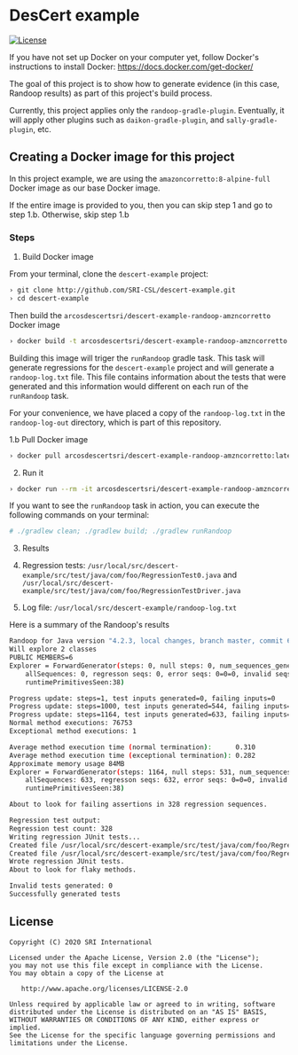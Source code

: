 # DesCert example

[![License](https://img.shields.io/badge/license-apache%202.0-blue.svg)](http://www.apache.org/licenses/LICENSE-2.0)


If you have not set up Docker on your computer yet, follow Docker's instructions to install Docker:
https://docs.docker.com/get-docker/

The goal of this project is to show how to generate evidence (in this case, Randoop results) as part of this project's build process.

Currently, this project applies only the `randoop-gradle-plugin`. Eventually, it will apply other plugins such as `daikon-gradle-plugin`, and `sally-gradle-plugin`, etc.

## Creating a Docker image for this project

In this project example, we are using the `amazoncorretto:8-alpine-full` Docker image as our base Docker image.

If the entire image is provided to you, then you can skip step 1 and go to step 1.b. Otherwise, skip step 1.b

### Steps

1. Build Docker image 

From your terminal, clone the `descert-example` project:

```sh
› git clone http://github.com/SRI-CSL/descert-example.git
› cd descert-example
```

Then build the `arcosdescertsri/descert-example-randoop-amzncorretto` Docker image

```sh
› docker build -t arcosdescertsri/descert-example-randoop-amzncorretto -f docker/Dockerfile .
```

Building this image will triger the `runRandoop` gradle task. This task will generate regressions for the `descert-example` project and will generate a `randoop-log.txt` file. This file contains information about the tests that were generated and this information
would different on each run of the `runRandoop` task.

For your convenience, we have placed a copy of the `randoop-log.txt` in the `randoop-log-out` directory, which is part of this repository.


1.b Pull Docker image

```sh
› docker pull arcosdescertsri/descert-example-randoop-amzncorretto:latest
```


2. Run it

```sh
› docker run --rm -it arcosdescertsri/descert-example-randoop-amzncorretto /bin/bash
```

If you want to see the `runRandoop` task in action, you can execute the following commands on your terminal:

```sh
# ./gradlew clean; ./gradlew build; ./gradlew runRandoop
```


3. Results

1. Regression tests:  `/usr/local/src/descert-example/src/test/java/com/foo/RegressionTest0.java` and `/usr/local/src/descert-example/src/test/java/com/foo/RegressionTestDriver.java`
2. Log file: `/usr/local/src/descert-example/randoop-log.txt`


Here is a summary of the Randoop's results

```sh
Randoop for Java version "4.2.3, local changes, branch master, commit 6fb16d1, 2020-03-31".
Will explore 2 classes
PUBLIC MEMBERS=6
Explorer = ForwardGenerator(steps: 0, null steps: 0, num_sequences_generated: 0;
    allSequences: 0, regresson seqs: 0, error seqs: 0=0=0, invalid seqs: 0, subsumed_sequences: 0, num_failed_output_test: 0;
    runtimePrimitivesSeen:38)

Progress update: steps=1, test inputs generated=0, failing inputs=0      (Fri Nov 20 22:44:40 GMT 2020     9MB used)
Progress update: steps=1000, test inputs generated=544, failing inputs=0      (Fri Nov 20 22:45:06 GMT 2020     621MB used)
Progress update: steps=1164, test inputs generated=633, failing inputs=0      (Fri Nov 20 22:45:10 GMT 2020     84MB used)
Normal method executions: 76753
Exceptional method executions: 1

Average method execution time (normal termination):      0.310
Average method execution time (exceptional termination): 0.282
Approximate memory usage 84MB
Explorer = ForwardGenerator(steps: 1164, null steps: 531, num_sequences_generated: 633;
    allSequences: 633, regresson seqs: 632, error seqs: 0=0=0, invalid seqs: 0, subsumed_sequences: 0, num_failed_output_test: 1;
    runtimePrimitivesSeen:38)

About to look for failing assertions in 328 regression sequences.

Regression test output:
Regression test count: 328
Writing regression JUnit tests...
Created file /usr/local/src/descert-example/src/test/java/com/foo/RegressionTest0.java
Created file /usr/local/src/descert-example/src/test/java/com/foo/RegressionTestDriver.java
Wrote regression JUnit tests.
About to look for flaky methods.

Invalid tests generated: 0
Successfully generated tests
```


## License

    Copyright (C) 2020 SRI International

    Licensed under the Apache License, Version 2.0 (the "License");
    you may not use this file except in compliance with the License.
    You may obtain a copy of the License at

       http://www.apache.org/licenses/LICENSE-2.0

    Unless required by applicable law or agreed to in writing, software
    distributed under the License is distributed on an "AS IS" BASIS,
    WITHOUT WARRANTIES OR CONDITIONS OF ANY KIND, either express or implied.
    See the License for the specific language governing permissions and
    limitations under the License.

